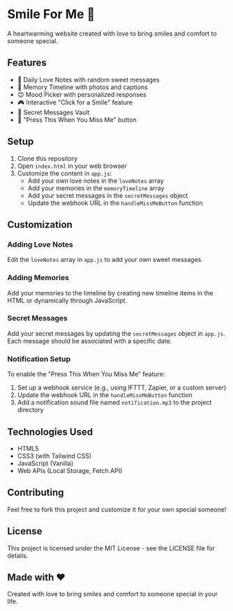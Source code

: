 # Smile For Me 💝

A heartwarming website created with love to bring smiles and comfort to someone special.

## Features

- 🌟 Daily Love Notes with random sweet messages
- 📸 Memory Timeline with photos and captions
- 😊 Mood Picker with personalized responses
- 🎮 Interactive "Click for a Smile" feature
- 💌 Secret Messages Vault
- 💝 "Press This When You Miss Me" button

## Setup

1. Clone this repository
2. Open `index.html` in your web browser
3. Customize the content in `app.js`:
   - Add your own love notes in the `loveNotes` array
   - Add your memories in the `memoryTimeline` array
   - Add your secret messages in the `secretMessages` object
   - Update the webhook URL in the `handleMissMeButton` function

## Customization

### Adding Love Notes
Edit the `loveNotes` array in `app.js` to add your own sweet messages.

### Adding Memories
Add your memories to the timeline by creating new timeline items in the HTML or dynamically through JavaScript.

### Secret Messages
Add your secret messages by updating the `secretMessages` object in `app.js`. Each message should be associated with a specific date.

### Notification Setup
To enable the "Press This When You Miss Me" feature:
1. Set up a webhook service (e.g., using IFTTT, Zapier, or a custom server)
2. Update the webhook URL in the `handleMissMeButton` function
3. Add a notification sound file named `notification.mp3` to the project directory

## Technologies Used

- HTML5
- CSS3 (with Tailwind CSS)
- JavaScript (Vanilla)
- Web APIs (Local Storage, Fetch API)

## Contributing

Feel free to fork this project and customize it for your own special someone!

## License

This project is licensed under the MIT License - see the LICENSE file for details.

## Made with ❤️

Created with love to bring smiles and comfort to someone special in your life. 